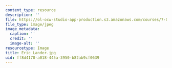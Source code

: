 ```yaml
---
content_type: resource
description: ''
file: https://ol-ocw-studio-app-production.s3.amazonaws.com/courses/7-01sc-fundamentals-of-biology-fall-2011/ff8d4170a018445a3950b82ab9cf0639_Eric_Lander.jpg
file_type: image/jpeg
image_metadata:
  caption: ''
  credit: ''
  image-alt: ''
resourcetype: Image
title: Eric_Lander.jpg
uid: ff8d4170-a018-445a-3950-b82ab9cf0639
---
```

